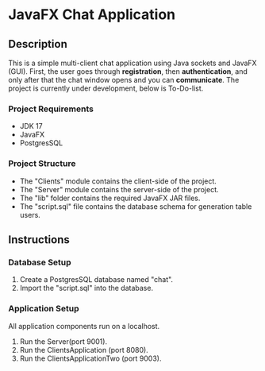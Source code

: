 # JavaFX Chat Application
## Description
This is a simple multi-client chat application using Java sockets and JavaFX (GUI). First, the user goes through **registration**, then **authentication**, and only after that the chat window opens and you can **communicate**.
The project is currently under development, below is To-Do-list.



### Project Requirements

- JDK 17
- JavaFX
- PostgresSQL

### Project Structure

- The "Clients" module contains the client-side of the project.
- The "Server" module contains the server-side of the project.
- The "lib" folder contains the required JavaFX JAR files.
- The "script.sql" file contains the database schema for generation table users.

## Instructions

### Database Setup
1. Create a PostgresSQL database named "chat".
2. Import the "script.sql" into the database.

### Application Setup
All application components run on a localhost.
1. Run the Server(port 9001).
2. Run the ClientsApplication (port 8080).
3. Run the ClientsApplicationTwo (port 9003).
